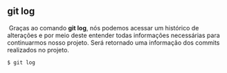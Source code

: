 ## git log

​	Graças ao comando **git log**, nós podemos acessar um histórico de alterações e por meio deste entender todas informações necessárias para continuarmos nosso projeto. Será retornado uma informação dos commits realizados no projeto.

```
$ git log
```

